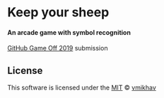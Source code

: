 # Keep your sheep
#### An arcade game with symbol recognition
[GitHub Game Off 2019](https://vmikhav.itch.io/keep-your-sheep) submission

## License
This software is licensed under the [MIT](https://github.com/vmikhav/jager/blob/master/LICENSE) © [vmikhav](https://github.com/vmikhav)
